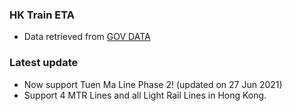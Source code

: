 ### HK Train ETA
- Data retrieved from [GOV DATA](https://data.gov.hk/en-data/dataset/mtr-data2-nexttrain-data) 
### Latest update
- Now support Tuen Ma Line Phase 2! (updated on 27 Jun 2021)
- Support 4 MTR Lines and all Light Rail Lines in Hong Kong. 